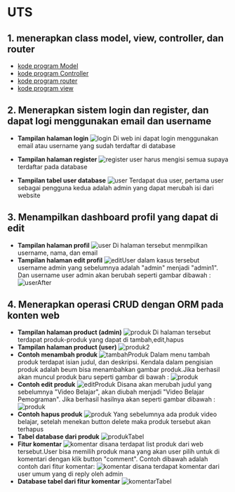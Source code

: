 # UTS


## 1. menerapkan class model, view, controller, dan router

* [kode program Model](../../src/08_UTS/app/Models)
* [kode program Controller](../../src/08_UTS/app/Http/Controllers)
* [kode program router](../../src/08_UTS/routes/web.php)
* [kode program view](../../src/08_UTS/resources/views)


## 2. Menerapkan sistem login dan register, dan dapat logi menggunakan email dan username

* **Tampilan halaman login**
![login](img/login.PNG)
Di web ini dapat login menggunakan email atau username yang sudah terdaftar di database

* **Tampilan halaman register**
![register](img/register.PNG)
user harus mengisi semua supaya terdaftar pada database

* **Tampilan tabel user database**
![user](img/user.PNG)
Terdapat dua user, pertama user sebagai pengguna kedua adalah admin yang dapat merubah isi dari website

## 3. Menampilkan dashboard profil yang dapat di edit
* **Tampilan halaman profil**
![user](img/profil.PNG)
Di halaman tersebut menmpilkan username, nama, dan email
* **Tampilan halaman edit profil**
![editUser](img/editUser.PNG)
dalam kasus tersebut username admin yang sebelumnya adalah "admin" menjadi "admin1". Dan username user admin akan berubah seperti gambar dibawah :
![userAfter](img/userAfter.png)

## 4.  Menerapkan operasi CRUD dengan ORM pada konten web
* **Tampilan halaman product (admin)**
![produk](img/produk.png)
Di halaman tersebut terdapat produk-produk yang dapat di tambah,edit,hapus
* **Tampilan halaman product (user)**
![produk2](img/produk2.png)
* **Contoh menambah produk**
![tambahProduk](img/tambahProduk.png)
Dalam menu tambah produk terdapat isian judul, dan deskripsi. Kendala dalam pengisian produk adalah beum bisa menambahkan gambar produk.Jika berhasil akan muncul produk baru seperti gambar di bawah :
![produk](img/tambahProduk2.png)
* **Contoh edit produk**
![editProduk](img/editProduk.png)
Disana akan merubah judul yang sebelumnya "Video Belajar", akan diubah menjadi "Video Belajar Pemograman". Jika berhasil hasilnya akan seperti gambar dibawah :
![produk](img/editProduk2.png)
* **Contoh hapus produk**
![produk](img/hapusProduk.png)
Yang sebelumnya ada produk video belajar, setelah menekan button delete maka produk tersebut akan terhapus
* **Tabel database dari produk**
![produkTabel](img/produkTabel.png)
* **Fitur komentar**
![komentar](img/komentar.png)
disana terdapat list produk dari web tersebut.User bisa memilih produk mana yang akan user pilih untuk di komentari dengan klik button "comment". Contoh dibawah adalah contoh dari fitur komentar:
![komentar](img/komentarBox.png)
disana terdapat komentar dari user umum yang di reply oleh admin
* **Database tabel dari fitur komentar**
![komentarTabel](img/komenTabel.png)








